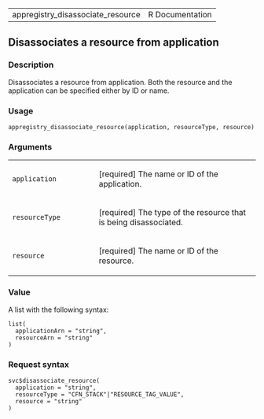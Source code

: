 <table style="width: 100%;">
<tbody>
<tr class="odd">
<td>appregistry_disassociate_resource</td>
<td style="text-align: right;">R Documentation</td>
</tr>
</tbody>
</table>

## Disassociates a resource from application

### Description

Disassociates a resource from application. Both the resource and the
application can be specified either by ID or name.

### Usage

    appregistry_disassociate_resource(application, resourceType, resource)

### Arguments

<table>
<colgroup>
<col style="width: 35%" />
<col style="width: 65%" />
</colgroup>
<tbody>
<tr class="odd">
<td><code
id="appregistry_disassociate_resource_:_application">application</code></td>
<td><p>[required] The name or ID of the application.</p></td>
</tr>
<tr class="even">
<td><code
id="appregistry_disassociate_resource_:_resourceType">resourceType</code></td>
<td><p>[required] The type of the resource that is being
disassociated.</p></td>
</tr>
<tr class="odd">
<td><code
id="appregistry_disassociate_resource_:_resource">resource</code></td>
<td><p>[required] The name or ID of the resource.</p></td>
</tr>
</tbody>
</table>

### Value

A list with the following syntax:

    list(
      applicationArn = "string",
      resourceArn = "string"
    )

### Request syntax

    svc$disassociate_resource(
      application = "string",
      resourceType = "CFN_STACK"|"RESOURCE_TAG_VALUE",
      resource = "string"
    )
